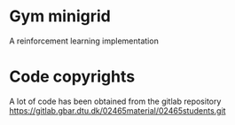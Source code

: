 # Gym minigrid
A reinforcement learning implementation

# Code copyrights
A lot of code has been obtained from the gitlab repository https://gitlab.gbar.dtu.dk/02465material/02465students.git
